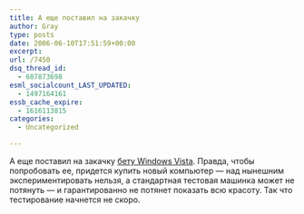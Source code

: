 ```yaml
---
title: А еще поставил на закачку
author: Gray
type: posts
date: 2006-06-10T17:51:59+00:00
excerpt:
url: /7450
dsq_thread_id:
  - 687873698
esml_socialcount_LAST_UPDATED:
  - 1497164161
essb_cache_expire:
  - 1616113815
categories:
  - Uncategorized

---
```








А еще поставил на закачку <a href="http://www.microsoft.com/windowsvista/" target="_blank">бету Windows Vista</a>. Правда, чтобы попробовать ее, придется купить новый компьютер &#8212; над нынешним экспериментировать нельзя, а стандартная тестовая машинка может не потянуть &#8212; и гарантированно не потянет показать всю красоту. Так что тестирование начнется не скоро.